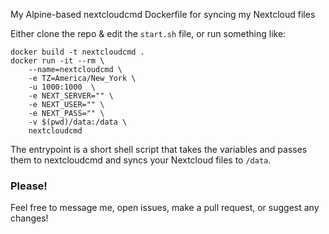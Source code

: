 My Alpine-based nextcloudcmd Dockerfile for syncing my Nextcloud files

Either clone the repo & edit the `start.sh` file, or run something like:

```
docker build -t nextcloudcmd .
docker run -it --rm \
	--name=nextcloudcmd \
	-e TZ=America/New_York \
	-u 1000:1000  \
	-e NEXT_SERVER="" \
	-e NEXT_USER="" \
	-e NEXT_PASS="" \
	-v $(pwd)/data:/data \
	nextcloudcmd
```

The entrypoint is a short shell script that takes the variables and passes them to nextcloudcmd and syncs your Nextcloud files to `/data`.

### Please!
Feel free to message me, open issues, make a pull request, or suggest any changes!

